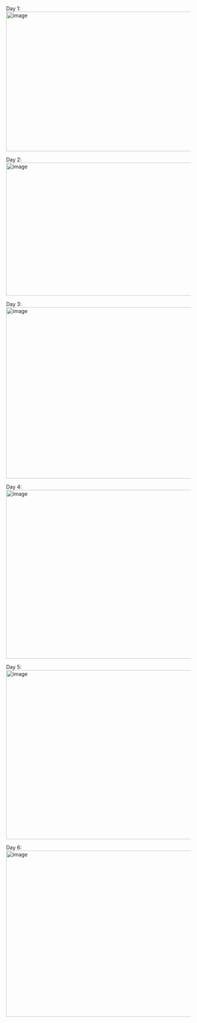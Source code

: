 Day 1: <img width="976" height="380" alt="image" src="https://github.com/user-attachments/assets/100a6649-0b8f-4757-bcf5-2fb9eb736090" />

Day 2: <img width="976" height="362" alt="image" src="https://github.com/user-attachments/assets/e209dec9-4b81-48d8-9c50-800a4625dc0b" />

Day 3: <img width="1241" height="466" alt="image" src="https://github.com/user-attachments/assets/aa3fa038-a73b-4839-b822-6d1fdcba815c" />

Day 4: <img width="1241" height="459" alt="image" src="https://github.com/user-attachments/assets/458e9bce-d6f1-4b89-8599-f3898e30bc29" />

Day 5: <img width="1236" height="460" alt="image" src="https://github.com/user-attachments/assets/74bc9141-0bb3-4084-8641-b33202f07ea7" />

Day 6: <img width="1223" height="452" alt="image" src="https://github.com/user-attachments/assets/6268baf3-5f52-446a-8b82-4ad4a5d70ab6" />
